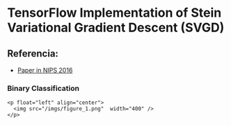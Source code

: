 # TensorFlow Implementation of Stein Variational Gradient Descent (SVGD)

## Referencia:
-	[Paper in NIPS 2016](https://arxiv.org/abs/1608.04471)


### Binary Classification
    <p float="left" align="center">
      <img src="/imgs/figure_1.png"  width="400" />
    </p>
